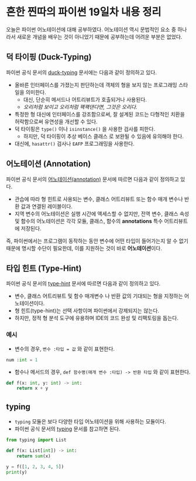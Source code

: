 # 흔한 찐따의 파이썬 19일차 내용 정리
오늘은 파이썬 어노테이션에 대해 공부하였다.
어노테이션 역시 문법적인 요소 중 하나라서 새로운 개념을 배우는 것이 아니었기 때문에 공부하는데 어려운 부분은 없었다.

## 덕 타이핑 (Duck-Typing)
파이썬 공식 문서의 [duck-typing](https://docs.python.org/ko/3/glossary.html#term-duck-typing) 문서에는 다음과 같이 정의하고 있다.
- 올바른 인터페이스를 가졌는지 판단하는데 객체의 형을 보지 않는 프로그래밍 스타일을 의미한다.
  - 대신, 단순히 메서드나 어트리뷰트가 호출되거나 사용된다.
  - *오리처럼 보이고 오리처럼 꽥꽥댄다면, 그것은 오리다.*
- 특정한 형 대신에 인터페이스를 강조함으로써, 잘 설계된 코드는 다형적인 치환을 허락함으로써 유연성을 개선할 수 있다.
- 덕 타이핑은 `type()` 이나 `isinstance()` 을 사용한 검사를 피한다.
  - 하지만, 덕 타이핑이 추상 베이스 클래스 로 보완될 수 있음에 유의해야 한다.
- 대신에, `hasattr()` 검사나 `EAFP` 프로그래밍을 사용한다.

## 어노테이션 (Annotation)
파이썬 공식 문서의 [어노테이션(annotation)](https://docs.python.org/ko/3/glossary.html#term-annotation) 문서에 따르면 다음과 같이 정의하고 있다.
- 관습에 따라 형 힌트로 사용되는 변수, 클래스 어트리뷰트 또는 함수 매개 변수나 반환 값과 연결된 레이블이다.
- 지역 변수의 어노테이션은 실행 시간에 액세스할 수 없지만, 전역 변수, 클래스 속성 및 함수의 어노테이션은 각각 모듈, 클래스, 함수의 __annotations__ 특수 어트리뷰트에 저장된다.

즉, 파이썬에서는 프로그램이 동작하는 동안 변수에 어떤 타입이 들어가는지 알 수 없기 때문에 명시할 수단이 필요한데, 이를 지원하는 것이 바로 **어노테이션**이다.

## 타입 힌트 (Type-Hint)
파이썬 공식 문서의 [type-hint](https://docs.python.org/ko/3/glossary.html#term-type-hint) 문서에 따르면 다음과 같이 정의하고 있다.
- 변수, 클래스 어트리뷰트 및 함수 매개변수 나 반환 값의 기대되는 형을 지정하는 어노테이션이다.
- 형 힌트(type-hint)는 선택 사항이며 파이썬에서 강제되지는 않는다.
- 하지만, 정적 형 분석 도구에 유용하며 IDE의 코드 완성 및 리팩토링을 돕는다.

### 예시
- 변수의 경우, `변수 :타입 = 값` 와 같이 표현한다.
```python
num :int = 1
```
- 함수나 메서드의 경우, `def 함수명(매개 변수 :타입) -> 반환 타입` 와 같이 표현한다.
```python
def f(x: int, y: int) -> int:
    return x + y
```

## typing
- `typing` 모듈은 보다 다양한 타입 어노테이션을 위해 사용하는 모듈이다.
- 파이썬 공식 문서의 [typing](https://docs.python.org/ko/3/library/typing.html) 문서를 참고하면 된다.
```python
from typing import List

def f(x: List[int]) -> int:
    return sum(x)

y = f([1, 2, 3, 4, 5])
print(y)
```
